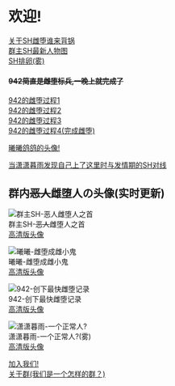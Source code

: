 # 欢迎!

[关于SH雌堕谁来背锅](img/sh/1.jpg)  
[群主SH最新人物图](img/sh/qz.jpg)  
[SH排卵(雾)](img/sh/shfq-1.jpg)  

#### ~~942简直是雌堕标兵,一晚上就完成了~~
[942的雌堕过程1](img/942/1.jpg)  
[942的雌堕过程2](img/942/2.jpg)  
[942的雌堕过程3](img/942/3.jpg)  
[942的雌堕过程4(完成雌堕)](img/942/4.jpg)  

[曦曦鸽鸽的头像!](https://tenapi.cn/qqimg/?qq=2038154919)  

[当潇潇暮雨发现自己上了这里时与发情期的SH对线](img/xxmy/1.jpg)  

## 群内~~恶人~~雌堕人の头像(实时更新)
![群主SH-~~恶人~~雌堕人之首](https://tenapi.cn/qqimg/?qq=1769481479)  
群主SH-~~恶人~~雌堕人之首  
[高清版头像](https://tenapi.cn/qqimg/?qq=1769481479)  

![曦曦-雌堕成雌小鬼](https://tenapi.cn/qqimg/?qq=2038154919)  
曦曦-雌堕成雌小鬼  
[高清版头像](https://tenapi.cn/qqimg/?qq=2038154919)  

![942-创下最快雌堕记录](https://tenapi.cn/qqimg/?qq=270067474)  
942-创下最快雌堕记录  
[高清版头像](https://tenapi.cn/qqimg/?qq=270067474)  

![潇潇暮雨-一个正常人?](https://tenapi.cn/qqimg/?qq=2925747911)  
潇潇暮雨-一个正常人?(雾)  
[高清版头像](https://tenapi.cn/qqimg/?qq=2925747911)

[加入我们!](img/qun/qun.jpg)  
[关于群(我们是一个怎样的群？)](img/qun/aboutqun.jpg)

